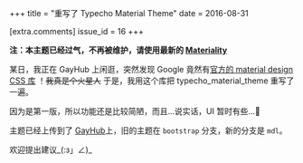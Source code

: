 +++
title = "重写了 Typecho Material Theme"
date = 2016-08-31

[extra.comments]
issue_id = 16
+++

**注：本主题已经过气，不再被维护，请使用最新的 [Materiality](https://www.eaimty.com/2017/03/materiality.html)**

某日，我正在 GayHub 上闲逛，突然发现 Google 竟然有[官方的 material design CSS 库](https://github.com/google/material-design-lite) ！~~我真是个火星人~~
于是，我用这个库把 typecho_material_theme 重写了一遍。

因为是第一版，所以功能还是比较简陋，而且...说实话，UI 暂时有些...🥴

主题已经上传到了 [GayHub](https://github.com/EAimTY/typecho_material_theme)上，旧的主题在 `bootstrap` 分支，新的分支是 `mdl`。

欢迎提出建议_(:з」∠)_
